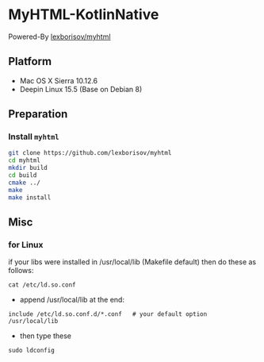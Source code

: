# MyHTML-KotlinNative

Powered-By
[lexborisov/myhtml](https://github.com/lexborisov/myhtml)

## Platform 
- Mac OS X Sierra 10.12.6
- Deepin Linux 15.5 (Base on Debian 8)

## Preparation
### Install `myhtml`
```bash
git clone https://github.com/lexborisov/myhtml
cd myhtml
mkdir build
cd build
cmake ../
make 
make install
``` 

## Misc
### for Linux
if your libs were installed in /usr/local/lib (Makefile default) then do these as follows:
```
cat /etc/ld.so.conf
```
- append /usr/local/lib at the end:
```
include /etc/ld.so.conf.d/*.conf   # your default option
/usr/local/lib
```
- then type these
```
sudo ldconfig
```
